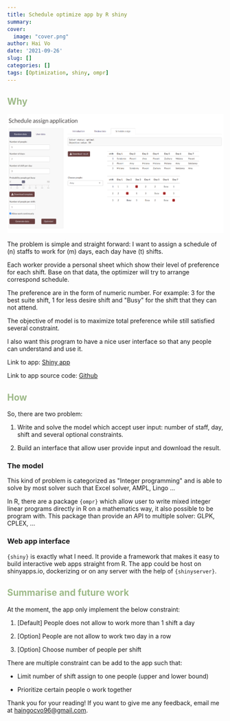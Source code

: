 ```yaml
---
title: Schedule optimize app by R shiny
summary: 
cover:
  image: "cover.png"
author: Hai Vo
date: '2021-09-26'
slug: []
categories: []
tags: [Optimization, shiny, ompr]
---
```


## Why
![Screen shoot](app-screenshoot.png)

The problem is simple and straight forward: I want to assign a schedule of (n) staffs to work for (m) days, each day have (t) shifts.

Each worker provide a personal sheet which show their level of preference for each shift. Base on that data, the optimizer will try to arrange correspond schedule.

The preference are in the form of numeric number. For example: 3 for the best suite shift, 1 for less desire shift and "Busy" for the shift that they can not attend.

The objective of model is to maximize total preference while still satisfied several constraint.

I also want this program to have a nice user interface so that any people can understand and use it.

Link to app: [Shiny app](https://haivo.shinyapps.io/schedule-optimizer/)

Link to app source code: [Github](https://github.com/vohai611/shiny-schedule-assign) 
## How

So, there are two problem: 

1. Write and solve the model which accept user input: number of staff, day, shift and several optional constraints.

2. Build an interface that allow user provide input and download the result.

### The model

This kind of problem is categorized as "Integer programming" and is able to solve by most solver such that Excel solver, AMPL, Lingo ...

In R, there are a package `{ompr}` which allow user to write mixed integer linear programs directly in R on a mathematics way, it also possible to be program with. This package than provide an API to multiple solver: GLPK, CPLEX, ...

### Web app interface

`{shiny}` is exactly what I need. It provide a framework that makes it easy to build interactive web apps straight from R. The app could be host on shinyapps.io, dockerizing or on any server with the help of `{shinyserver}`.

## Summarise and future work

At the moment, the app only implement the below constraint:

1. [Default] People does not allow to work more than 1 shift a day

2. [Option] People are not allow to work two day in a row

3. [Option] Choose number of people per shift

There are multiple constraint can be add to the app such that:

- Limit number of shift assign to one people (upper and lower bound)

- Prioritize certain people o work together 

Thank you for your reading! If you want to give me any feedback, email me at haingocvo96@gmail.com. 


<style type="text/css">
h2 {
  color: #9EBA89;
}
</style>



